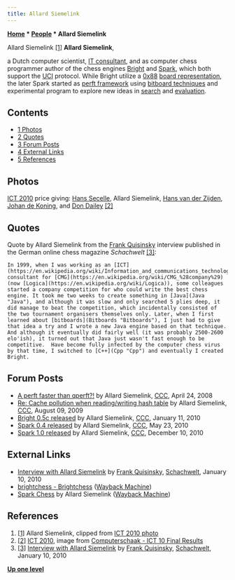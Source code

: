 ```yaml
---
title: Allard Siemelink
---
```

**[Home](Home "Home") * [People](People "People") * Allard Siemelink**

[](File:AllardSiemelink.JPG) Allard Siemelink <a id="cite-note-1" href="#cite-ref-1">[1]</a>
**Allard Siemelink**,

a Dutch computer scientist, [IT consultant](https://en.wikipedia.org/wiki/Information_technology_consulting), and as computer chess programmer author of the chess engines [Bright](Bright "Bright") and [Spark](Spark "Spark"), which both support the [UCI](UCI "UCI") protocol.
While Bright utilize a [0x88](0x88 "0x88") [board representation](Board_Representation "Board Representation"), the later Spark started as [perft framework](Perft "Perft") using [bitboard techniques](Bitboards "Bitboards") and experimental program to explore new ideas in [search](Search "Search") and [evaluation](Evaluation "Evaluation").

## Contents

- [1 Photos](#photos)
- [2 Quotes](#quotes)
- [3 Forum Posts](#forum-posts)
- [4 External Links](#external-links)
- [5 References](#references)

## Photos

[](File:Ict10.jpg)
[ICT 2010](ICT_2010 "ICT 2010") price giving: [Hans Secelle](Hans_Secelle "Hans Secelle"), Allard Siemelink, [Hans van der Zijden](Hans_van_der_Zijden "Hans van der Zijden"), [Johan de Koning](Johan_de_Koning "Johan de Koning"), and [Don Dailey](Don_Dailey "Don Dailey") <a id="cite-note-2" href="#cite-ref-2">[2]</a>

## Quotes

Quote by Allard Siemelink from the [Frank Quisinsky](Frank_Quisinsky "Frank Quisinsky") interview published in the German online chess magazine *Schachwelt* <a id="cite-note-3" href="#cite-ref-3">[3]</a>:

```
In 1999, when I was working as an [ICT](https://en.wikipedia.org/wiki/Information_and_communications_technology) consultant for [CMG](https://en.wikipedia.org/wiki/CMG_%28company%29) (now [Logica](https://en.wikipedia.org/wiki/Logica)), some colleagues started a company competition for who could write the best chess engine. It took me two weeks to create something in [Java](Java "Java"), and although it was slow and only searched 5 plies deep, it did manage to beat the competition, which incidentally consisted of the two tournament organisers themselves only. Later, when I first learned about [bitboards](Bitboards "Bitboards"), I just had to give that idea a try and I wrote a new Java engine based on that technique. And although it eventually did fairly well (it was probably 2500-2600 elo'ish), it turned out that Java just wasn't fast enough to be competitive.  Have become fully infected by the computer chess virus by that time, I switched to [C++](Cpp "Cpp") and eventually I created Bright. 

```

## Forum Posts

- [A perft faster than qperft?!](http://www.talkchess.com/forum/viewtopic.php?t=20834) by Allard Siemelink, [CCC](CCC "CCC"), April 24, 2008
- [Re: Cache pollution when reading/writing hash table](http://www.talkchess.com/forum/viewtopic.php?topic_view=threads&p=285434) by Allard Siemelink, [CCC](CCC "CCC"), August 09, 2009
- [Bright 0.5c released](http://www.talkchess.com/forum/viewtopic.php?t=31618) by Allard Siemelink, [CCC](CCC "CCC"), January 11, 2010
- [Spark 0.4 released](http://www.talkchess.com/forum/viewtopic.php?t=34476) by Allard Siemelink, [CCC](CCC "CCC"), May 23, 2010
- [Spark 1.0 released](http://www.talkchess.com/forum/viewtopic.php?t=37020) by Allard Siemelink, [CCC](CCC "CCC"), December 10, 2010

## External Links

- [Interview with Allard Siemelink](https://www.schach-welt.de/schach/computerschach/interviews/allard-siemelink-deng) by [Frank Quisinsky](Frank_Quisinsky "Frank Quisinsky"), [Schachwelt](https://www.schach-welt.de/), January 10, 2010
- [brightchess - Brightchess](https://web.archive.org/web/20120113074528/http://members.ziggo.nl/allard.siemelink/bright/) ([Wayback Machine](https://en.wikipedia.org/wiki/Wayback_Machine))
- [Spark Chess](https://web.archive.org/web/20120302103748/http://members.ziggo.nl/allard.siemelink/spark/) by Allard Siemelink ([Wayback Machine](https://en.wikipedia.org/wiki/Wayback_Machine))

## References

1. <a id="cite-ref-1" href="#cite-note-1">[1]</a> Allard Siemelink, clipped from [ICT 2010 photo](#photos)
1. <a id="cite-ref-2" href="#cite-note-2">[2]</a> [ICT 2010](ICT_2010 "ICT 2010"), image from [Computerschaak - ICT 10 Final Results](http://www.csvn.nl/index.php?option=com_content&view=article&id=459%3Aict-10-final-results&catid=51%3Atoernooien&Itemid=28&lang=en)
1. <a id="cite-ref-3" href="#cite-note-3">[3]</a> [Interview with Allard Siemelink](https://www.schach-welt.de/schach/computerschach/interviews/allard-siemelink-deng) by [Frank Quisinsky](Frank_Quisinsky "Frank Quisinsky"), [Schachwelt](https://www.schach-welt.de/), January 10, 2010

**[Up one level](People "People")**

